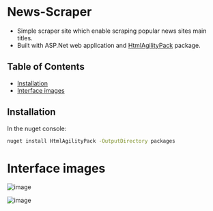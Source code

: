 # News-Scraper
- Simple scraper site which enable scraping popular news sites main titles.
- Built with ASP.Net web application and [HtmlAgilityPack](https://html-agility-pack.net/) package.

## Table of Contents
- [Installation](#installation)
- [Interface images](#interface-images)
  
## Installation
In the nuget console:
```bash
nuget install HtmlAgilityPack -OutputDirectory packages
```
# Interface images
![image](https://github.com/shokerm/news-scraper/assets/96984377/7523e8d8-507b-40b4-9842-82750f6ccd40)

![image](https://github.com/shokerm/news-scraper/blob/8ffd52652247c5c0388bf6cea57aeec825e8bb0b/NewsScraper/assets/Untitled.gif)


